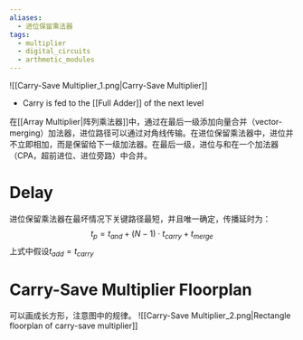 ```yaml
---
aliases:
  - 进位保留乘法器
tags:
  - multiplier
  - digital_circuits
  - arthmetic_modules
---
```

![[Carry-Save Multiplier_1.png|Carry-Save Multiplier]]

- Carry is fed to the [[Full Adder]] of the next level

在[[Array Multiplier|阵列乘法器]]中，通过在最后一级添加向量合并（vector-merging）加法器，进位路径可以通过对角线传输。在进位保留乘法器中，进位并不立即相加，而是保留给下一级加法器。在最后一级，进位与和在一个加法器（CPA，超前进位、进位旁路）中合并。

# Delay

进位保留乘法器在最坏情况下关键路径最短，并且唯一确定，传播延时为：
$$t_p=t_{and}+(N-1)\cdot t_{carry}+t_{merge}$$
上式中假设$t_{add}=t_{carry}$

# Carry-Save Multiplier Floorplan

可以画成长方形，注意图中的规律。
![[Carry-Save Multiplier_2.png|Rectangle floorplan of carry-save multiplier]]